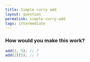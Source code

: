 ```yaml
---
title: Simple curry add
layout: question
permalink: simple-curry-add
tags: intermediate
---
```


### How would you make this work?

```javascript
add(2, 5); // 7
add(2)(5); // 7
```
